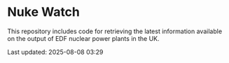 # Nuke Watch

This repository includes code for retrieving the latest information available on the output of EDF nuclear power plants in the UK.

Last updated: 2025-08-08 03:29